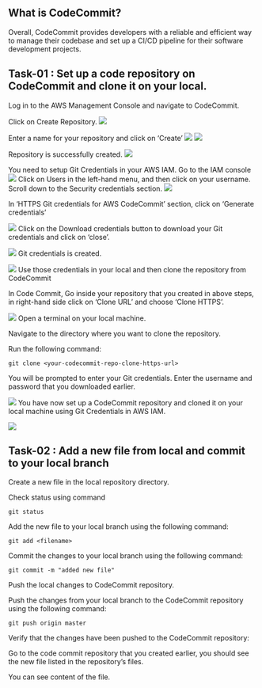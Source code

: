 ## What is CodeCommit?

Overall, CodeCommit provides developers with a reliable and efficient way to manage their codebase and set up a CI/CD pipeline for their software development projects.


## Task-01 : Set up a code repository on CodeCommit and clone it on your local.


Log in to the AWS Management Console and navigate to CodeCommit.

Click on Create Repository.
![](https://github.com/smitwaman/aws-pipeline-demo/blob/main/images/Part-1/17114421333049127667631684455305.jpg)

Enter a name for your repository and click on ‘Create’
![](https://github.com/smitwaman/aws-pipeline-demo/blob/main/images/Part-1/17114421472736142380584481669075.jpg)
![](https://github.com/smitwaman/aws-pipeline-demo/blob/main/images/Part-1/17114421619747248613192802958925.jpg)


Repository is successfully created.
![](https://github.com/smitwaman/aws-pipeline-demo/blob/main/images/Part-1/17114421719164887670126854897603.jpg)

You need to setup Git Credentials in your AWS IAM.
Go to the IAM console
![](https://github.com/smitwaman/aws-pipeline-demo/blob/main/images/Part-1/17114421814297370581318621414267.jpg)
Click on Users in the left-hand menu, and then click on your username.
Scroll down to the Security credentials section.
![](https://github.com/smitwaman/aws-pipeline-demo/blob/main/images/Part-1/17114421922654049310732604512426.jpg)

In ‘HTTPS Git credentials for AWS CodeCommit’ section, click on ‘Generate credentials’

![](https://github.com/smitwaman/aws-pipeline-demo/blob/main/images/Part-1/17114422150461634421286555925973.jpg)
Click on the Download credentials button to download your Git credentials and click on ‘close’.

![](https://github.com/smitwaman/aws-pipeline-demo/blob/main/images/Part-1/17114422274747054284241599923289.jpg)
Git credentials is created.

![](https://github.com/smitwaman/aws-pipeline-demo/blob/main/images/Part-1/17114422484606893200580683051067.jpg)
Use those credentials in your local and then clone the repository from CodeCommit

In Code Commit, Go inside your repository that you created in above steps, in right-hand side click on ‘Clone URL’ and choose ‘Clone HTTPS’.

![](https://github.com/smitwaman/aws-pipeline-demo/blob/main/images/Part-1/17114422884498673032346891211904.jpg)
Open a terminal on your local machine.

Navigate to the directory where you want to clone the repository.

Run the following command:
```
git clone <your-codecommit-repo-clone-https-url>

```
You will be prompted to enter your Git credentials. Enter the username and password that you downloaded earlier.

![](https://github.com/smitwaman/aws-pipeline-demo/blob/main/images/Part-1/17114423006958393725100909271482.jpg)
You have now set up a CodeCommit repository and cloned it on your local machine using Git Credentials in AWS IAM.

![](https://github.com/smitwaman/aws-pipeline-demo/blob/main/images/Part-1/17114423127588713896442539460599.jpg)

## Task-02 : Add a new file from local and commit to your local branch

Create a new file in the local repository directory.


Check status using command 

```git status```


Add the new file to your local branch using the following command:

```
git add <filename>
```

Commit the changes to your local branch using the following command:
```
git commit -m "added new file"
```
Push the local changes to CodeCommit repository.

Push the changes from your local branch to the CodeCommit repository using the following command:
```
git push origin master
```

Verify that the changes have been pushed to the CodeCommit repository:

Go to the code commit repository that you created earlier, you should see the new file listed in the repository’s files.


You can see content of the file.




